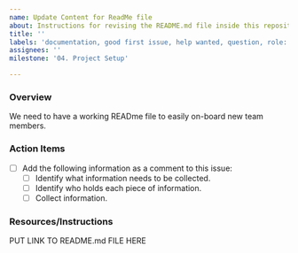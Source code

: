 ```yaml
---
name: Update Content for ReadMe file
about: Instructions for revising the README.md file inside this repository
title: ''
labels: 'documentation, good first issue, help wanted, question, role: missing, size: missing, feature: docs: PD team documentation, s: PD team, complexity: missing'
assignees: ''
milestone: '04. Project Setup'

---
```


### Overview

We need to have a working READme file to easily on-board new team members.

### Action Items

- [ ] Add the following information as a comment to this issue:
    - [ ] Identify what information needs to be collected.
    - [ ] Identify who holds each piece of information.
    - [ ] Collect information.

### Resources/Instructions

PUT LINK TO README.md FILE HERE
